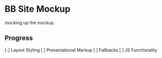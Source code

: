 # BB Site Mockup

mocking up the mockup.


## Progress

[-] Layout Styling
[ ] Presentational Markup
[ ] Fallbacks
[ ] JS Functionality
